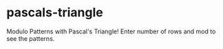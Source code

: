 # pascals-triangle
Modulo Patterns with Pascal's Triangle!
Enter number of rows and mod to see the patterns.
